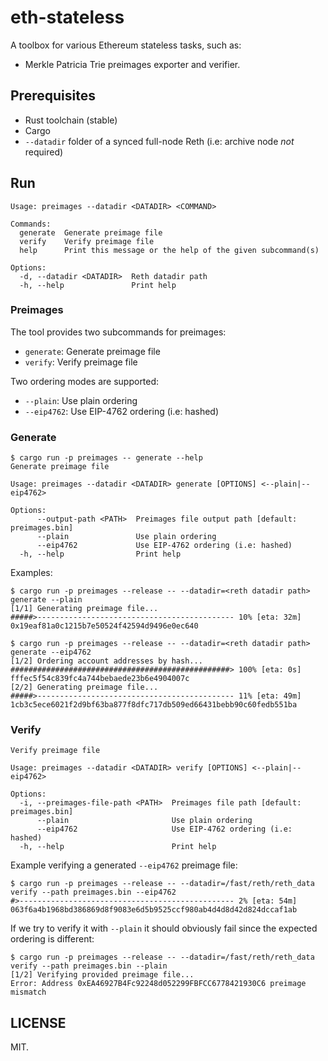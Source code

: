 # eth-stateless

A toolbox for various Ethereum stateless tasks, such as:

- Merkle Patricia Trie preimages exporter and verifier.

## Prerequisites

- Rust toolchain (stable)
- Cargo
- `--datadir` folder of a synced full-node Reth (i.e: archive node _not_ required)

## Run

```text
Usage: preimages --datadir <DATADIR> <COMMAND>

Commands:
  generate  Generate preimage file
  verify    Verify preimage file
  help      Print this message or the help of the given subcommand(s)

Options:
  -d, --datadir <DATADIR>  Reth datadir path
  -h, --help               Print help
```

### Preimages

The tool provides two subcommands for preimages:

- `generate`: Generate preimage file
- `verify`: Verify preimage file

Two ordering modes are supported:

- `--plain`: Use plain ordering
- `--eip4762`: Use EIP-4762 ordering (i.e: hashed)

### Generate

```text
$ cargo run -p preimages -- generate --help
Generate preimage file

Usage: preimages --datadir <DATADIR> generate [OPTIONS] <--plain|--eip4762>

Options:
      --output-path <PATH>  Preimages file output path [default: preimages.bin]
      --plain               Use plain ordering
      --eip4762             Use EIP-4762 ordering (i.e: hashed)
  -h, --help                Print help
```

Examples:

```text
$ cargo run -p preimages --release -- --datadir=<reth datadir path> generate --plain
[1/1] Generating preimage file...
#####>-------------------------------------------- 10% [eta: 32m] 0x19eaf81a0c1215b7e50524f42594d9496e0ec640
```

```text
$ cargo run -p preimages --release -- --datadir=<reth datadir path> generate --eip4762
[1/2] Ordering account addresses by hash...
#################################################> 100% [eta: 0s] fffec5f54c839fc4a744bebaede23b6e4904007c                                                                                                                
[2/2] Generating preimage file...
#####>-------------------------------------------- 11% [eta: 49m] 1cb3c5ece6021f2d9bf63ba877f8dfc717db509ed66431bebb90c60fedb551ba
```

### Verify

```text
Verify preimage file

Usage: preimages --datadir <DATADIR> verify [OPTIONS] <--plain|--eip4762>

Options:
  -i, --preimages-file-path <PATH>  Preimages file path [default: preimages.bin]
      --plain                       Use plain ordering
      --eip4762                     Use EIP-4762 ordering (i.e: hashed)
  -h, --help                        Print help
```

Example verifying a generated `--eip4762` preimage file:

```text
$ cargo run -p preimages --release -- --datadir=/fast/reth/reth_data verify --path preimages.bin --eip4762 
#>------------------------------------------------ 2% [eta: 54m] 063f6a4b1968bd386869d8f9083e6d5b9525ccf980ab4d4d8d42d824dccaf1ab
```

If we try to verify it with `--plain` it should obviously fail since the expected ordering is different:

```text
$ cargo run -p preimages --release -- --datadir=/fast/reth/reth_data verify --path preimages.bin --plain  
[1/2] Verifying provided preimage file...
Error: Address 0xEA46927B4Fc92248d052299FBFCC6778421930C6 preimage mismatch
```

## LICENSE

MIT.
